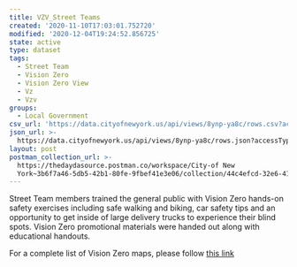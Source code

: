 ```yaml
---
title: VZV_Street Teams
created: '2020-11-10T17:03:01.752720'
modified: '2020-12-04T19:24:52.856725'
state: active
type: dataset
tags:
  - Street Team
  - Vision Zero
  - Vision Zero View
  - Vz
  - Vzv
groups:
  - Local Government
csv_url: 'https://data.cityofnewyork.us/api/views/8ynp-ya8c/rows.csv?accessType=DOWNLOAD'
json_url: >-
  https://data.cityofnewyork.us/api/views/8ynp-ya8c/rows.json?accessType=DOWNLOAD
layout: post
postman_collection_url: >-
  https://thedaydasource.postman.co/workspace/City-of New
  York~3b6f7a46-5db5-42b1-80fe-9fbef41e3e06/collection/44c4efcd-32e6-415a-b55d-88ed4aa2403f
---
```

Street Team members trained the general public with Vision Zero hands-on safety exercises including safe walking and biking, car safety tips and an opportunity to get inside of large delivery trucks to experience their blind spots. Vision Zero promotional materials were handed out along with educational handouts.

For a complete list of Vision Zero maps, please follow <a href="https://data.cityofnewyork.us/browse?q=vzv&sortBy=last_modified&utf8=%E2%9C%93">this link</a>
